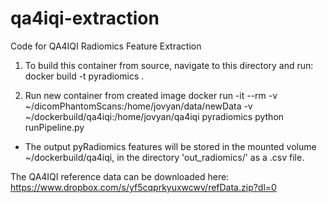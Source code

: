 # qa4iqi-extraction
Code for QA4IQI Radiomics Feature Extraction

1. To build this container from source, navigate to this directory and run:
docker build -t pyradiomics .

2. Run new container from created image
docker run -it --rm -v ~/dicomPhantomScans:/home/jovyan/data/newData -v ~/dockerbuild/qa4iqi:/home/jovyan/qa4iqi pyradiomics python runPipeline.py

* The output pyRadiomics features will be stored in the mounted volume ~/dockerbuild/qa4iqi, in the directory 'out_radiomics/' as a .csv file.

The QA4IQI reference data can be downloaded here: https://www.dropbox.com/s/yf5cqprkyuxwcwv/refData.zip?dl=0
